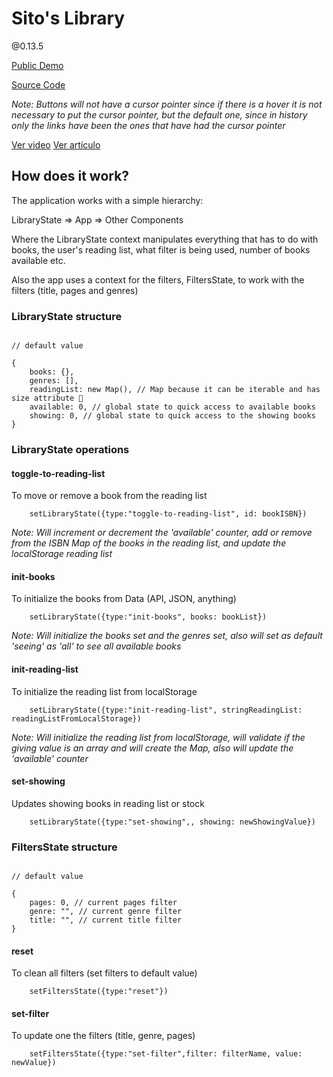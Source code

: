 # Sito's Library

@0.13.5

[Public Demo](https://sitos-library.web.app/)

[Source Code](https://github.com/SitoNumbis/pruebas-tecnicas/tree/main/pruebas/01-reading-list/SitoNumbis)

_Note: Buttons will not have a cursor pointer since if there is a hover it is not necessary to put the cursor pointer, but the default one, since in history only the links have been the ones that have had the cursor pointer_

[Ver video](https://www.youtube.com/watch?v=AnTNN_QlFvQ)
[Ver artículo](https://adamsilver.io/blog/buttons-shouldnt-have-a-hand-cursor-part-2/)

## How does it work?

The application works with a simple hierarchy:

LibraryState => App => Other Components

Where the LibraryState context manipulates everything that has to do with books, the user's reading list, what filter is being used, number of books available etc.

Also the app uses a context for the filters, FiltersState, to work with the filters (title, pages and genres)

### LibraryState structure

```

// default value

{
    books: {},
    genres: [],
    readingList: new Map(), // Map because it can be iterable and has size attribute 🙂
    available: 0, // global state to quick access to available books
    showing: 0, // global state to quick access to the showing books
}

```

### LibraryState operations

#### toggle-to-reading-list

To move or remove a book from the reading list

```
    setLibraryState({type:"toggle-to-reading-list", id: bookISBN})
```

_Note: Will increment or decrement the 'available' counter, add or remove from the ISBN Map of the books in the reading list, and update the localStorage reading list_

#### init-books

To initialize the books from Data (API, JSON, anything)

```
    setLibraryState({type:"init-books", books: bookList})
```

_Note: Will initialize the books set and the genres set, also will set as default 'seeing' as 'all' to see all available books_

#### init-reading-list

To initialize the reading list from localStorage

```
    setLibraryState({type:"init-reading-list", stringReadingList: readingListFromLocalStorage})
```

_Note: Will initialize the reading list from localStorage, will validate if the giving value is an array and will create the Map, also will update the 'available' counter_

#### set-showing

Updates showing books in reading list or stock

```
    setLibraryState({type:"set-showing",, showing: newShowingValue})
```

### FiltersState structure

```

// default value

{
    pages: 0, // current pages filter
    genre: "", // current genre filter
    title: "", // current title filter
}

```

#### reset

To clean all filters (set filters to default value)

```
    setFiltersState({type:"reset"})
```

#### set-filter

To update one the filters (title, genre, pages)

```
    setFiltersState({type:"set-filter",filter: filterName, value: newValue})
```
